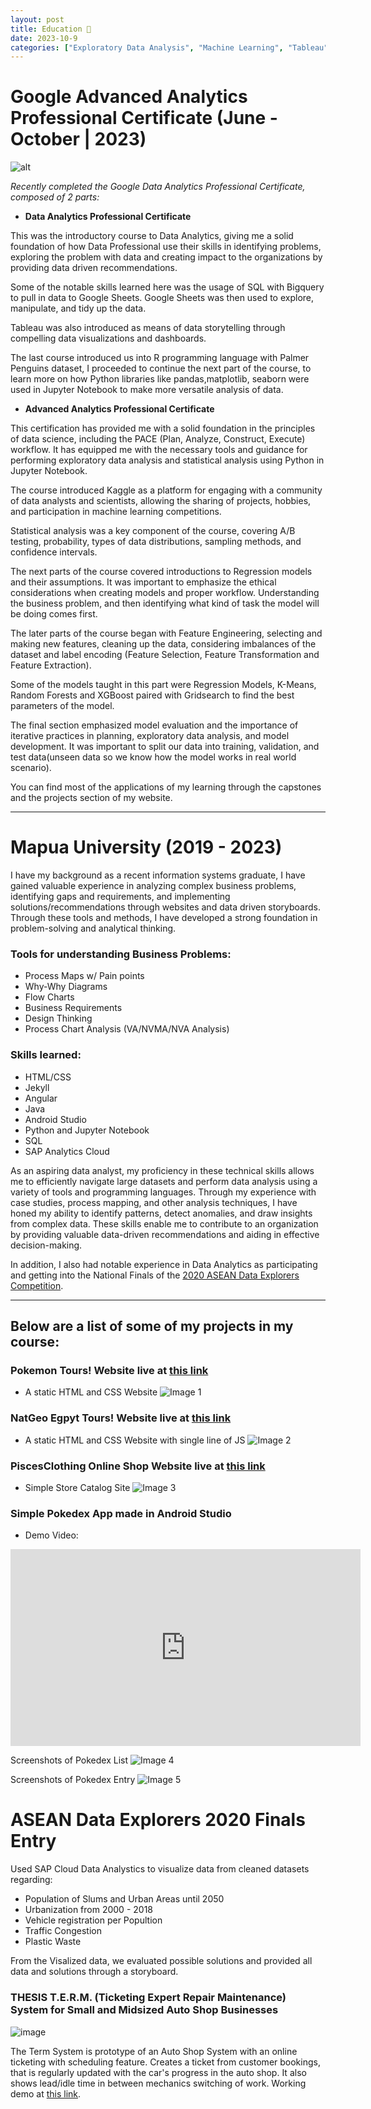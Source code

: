 ```yaml
---
layout: post
title: Education 🌱
date: 2023-10-9
categories: ["Exploratory Data Analysis", "Machine Learning", "Tableau", "Web Development","SLDC", "Quality Improvement", "Anrdoid Studio"]
---
```


# Google Advanced Analytics Professional Certificate (June - October | 2023)

![alt](https://i.ibb.co/BGLtbkB/badge.png)

*Recently completed the Google Data Analytics Professional Certificate, composed of 2 parts:* 

- **Data Analytics Professional Certificate** 

This was the introductory course to Data Analytics, giving me a solid foundation of how Data Professional use their skills in identifying problems, exploring the problem with data and creating impact to the organizations by providing data driven recommendations. 

Some of the notable skills learned here was the usage of SQL with Bigquery to pull in data to Google Sheets. Google Sheets was then used to explore, manipulate, and tidy up the data. 

Tableau was also introduced as means of data storytelling through compelling data visualizations and dashboards.

The last course introduced us into R programming language with Palmer Penguins dataset, I proceeded to continue the next part of the course, to learn more on how Python libraries like pandas,matplotlib, seaborn were used in Jupyter Notebook to make more versatile analysis of data.

- **Advanced Analytics Professional Certificate** 

This certification has provided me with a solid foundation in the principles of data science, including the PACE (Plan, Analyze, Construct, Execute) workflow. It has equipped me with the necessary tools and guidance for performing exploratory data analysis and statistical analysis using Python in Jupyter Notebook.

The course introduced Kaggle as a platform for engaging with a community of data analysts and scientists, allowing the sharing of projects, hobbies, and participation in machine learning competitions.

Statistical analysis was a key component of the course, covering A/B testing, probability, types of data distributions, sampling methods, and confidence intervals.

The next parts of the course covered introductions to Regression models and their assumptions. It was important to emphasize the ethical considerations when creating models and proper workflow. Understanding the business problem, and then identifying what kind of task the model will be doing comes first.

The later parts of the course began with Feature Engineering, selecting and making new features, cleaning up the data, considering imbalances of the dataset and label encoding (Feature Selection,  Feature Transformation and Feature Extraction).

Some of the models taught in this part were Regression Models, K-Means, Random Forests and XGBoost paired with Gridsearch to find the best parameters of the model.

The final section emphasized model evaluation and the importance of iterative practices in planning, exploratory data analysis, and model development. It was important to split our data into training, validation, and test data(unseen data so we know how the model works in real world scenario). 

You can find most of the applications of my learning through the capstones and the projects section of my website. 

---

# Mapua University (2019 - 2023)

I have my background as a recent information systems graduate, I have gained valuable experience in analyzing complex business problems, identifying gaps and requirements, and implementing solutions/recommendations through websites and data driven storyboards. Through these tools and methods, I have developed a strong foundation in problem-solving and analytical thinking.


### Tools for understanding Business Problems:

- Process Maps w/ Pain points
- Why-Why Diagrams
- Flow Charts
- Business Requirements 
- Design Thinking 
- Process Chart Analysis (VA/NVMA/NVA Analysis)
 
### Skills learned:

- HTML/CSS
- Jekyll
- Angular
- Java 
- Android Studio
- Python and Jupyter Notebook
- SQL 
- SAP Analytics Cloud

As an aspiring data analyst, my proficiency in these technical skills allows me to efficiently navigate large datasets and perform data analysis using a variety of tools and programming languages. Through my experience with case studies, process mapping, and other analysis techniques, I have honed my ability to identify patterns, detect anomalies, and draw insights from complex data. These skills enable me to contribute to an organization by providing valuable data-driven recommendations and aiding in effective decision-making.

In addition, I also had notable experience in Data Analytics as participating and getting into the National Finals of the [2020 ASEAN Data Explorers Competition](#asean-data-explorers-2020-finals-entry). 

---

## Below are a list of some of my projects in my course:

### Pokemon Tours! Website live at [this link](https://davidquindoza.github.io/pokemontours/)
- A static HTML and CSS Website
![Image 1](https://i.ibb.co/7RkHpX7/Pokemon.png)

### NatGeo Egpyt Tours! Website live at [this link](https://davidquindoza.github.io/natgeo_expeditions/index.html)
- A static HTML and CSS Website with single line of JS
![Image 2](https://i.ibb.co/BzmtC5G/Egypt.png)

### PiscesClothing Online Shop Website live at [this link](https://davidquindoza.github.io/piscesclothing-/index.html)
- Simple Store Catalog Site
![Image 3](https://i.ibb.co/sKtLVVm/Pisces.png)

### Simple Pokedex App made in Android Studio
-  Demo Video:
 <iframe width="560" height="315" src="https://www.youtube.com/embed/xwCH2GPgb1I" frameborder="0" allowfullscreen></iframe>

Screenshots of Pokedex List
![Image 4](https://i.ibb.co/kymvvkj/Pokedex.png)

Screenshots of Pokedex Entry
![Image 5](https://i.ibb.co/FX6nJT6/Pokedex-2.png)

# ASEAN Data Explorers 2020 Finals Entry
Used SAP Cloud Data Analystics to visualize data from cleaned datasets regarding:

- Population of Slums and Urban Areas until 2050
- Urbanization from 2000 - 2018
- Vehicle registration per Popultion
- Traffic Congestion
- Plastic Waste

From the Visalized data, we evaluated possible solutions and provided all data and solutions through a storyboard.

<object data="{{ site.url }}{{ site.baseurl }}/pdfs/aseandata.pdf" width="900" height="600" type="application/pdf">
</object>

### THESIS T.E.R.M. (Ticketing Expert Repair Maintenance) System for Small and Midsized Auto Shop Businesses

![image](https://i.ibb.co/bKfw6Ly/TERM.png)

The Term System is prototype of an Auto Shop System with an online ticketing with scheduling feature. Creates a ticket from customer bookings, that is regularly updated with the car's progress in the auto shop. It also shows lead/idle time in between mechanics switching of work. Working demo at [this link](https://term-system.web.app/).